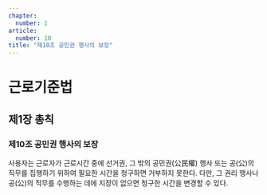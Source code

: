 ```yaml
---
chapter:
  number: 1
article:
  number: 10
title: "제10조 공민권 행사의 보장"
---
```

# 근로기준법

## 제1장 총칙

### 제10조 공민권 행사의 보장

사용자는 근로자가 근로시간 중에 선거권, 그 밖의 공민권(公民權) 행사 또는 공(公)의 직무를 집행하기 위하여 필요한 시간을 청구하면 거부하지 못한다. 다만, 그 권리 행사나 공(公)의 직무를 수행하는 데에 지장이 없으면 청구한 시간을 변경할 수 있다.
